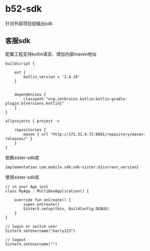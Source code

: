 # b52-sdk

针对外部项目组输出sdk


## 客服sdk

配置工程支持kotlin语言、增加内部maven地址 

```
buildscript {

    ext {
        kotlin_version = '1.4.10'
    }


    dependencies {
        classpath "org.jetbrains.kotlin:kotlin-gradle-plugin:${versions.kotlin}"
    }
}

allprojects { project ->

    repositories {
        maven { url "http://172.31.9.72:8081/repository/maven-releases/" }
    }
}
```

依赖sister-sdk库

```
implementation com.mobile.sdk:sdk-sister:${current_version}
```

使用sister-sdk库
```
// in your App init 
class MyApp : MultiDexApplication() {

    override fun onCreate() {
        super.onCreate()
        SisterX.setup(this, BuildConfig.DEBUG)
    }
}

// login or switch user
SisterX.setUsername("barry123")

// logout
SisterX.setUsername("")
```

